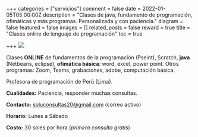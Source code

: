 +++
categories = ["servicios"]
comment = false
date = 2022-01-05T05:00:00Z
description = "Clases de java, fundamento de programación, ofimáticas y más programas. Personalizada y con paciencia."
diagram = false
featured = false
images = []
related_posts = false
reward = true
title = "Clases online de lenguaje de programación"
toc = true

+++
![](https://dl.dropboxusercontent.com/s/dm1hj9vfextmcwh/banner-de-servicios-clases-online.jpg)

Clases **ONLINE** de fundamentos de la programación (Pseint), Scratch, **java** (Netbeans, eclipse), **ofimática básica**: word, excel, power point. Otros programas: Zoom, Teams, grabaciones, adobe, computación básica.

Profesora de programación de Perú (Lima).

**Cualidades:** Paciencia, responder muchas consultas.

**Contacto:** soluconsultas20@gmail.com (correo activo)

**Horario:** Lunes a Sábado

**Costo:** 30 soles por hora (_primera consulta gratis_)